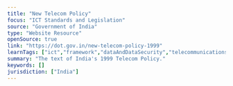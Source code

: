 ```yaml
---
title: "New Telecom Policy"
focus: "ICT Standards and Legislation"
source: "Government of India"
type: "Website Resource"
openSource: true
link: "https://dot.gov.in/new-telecom-policy-1999"
learnTags: ["ict","framework","dataAndDataSecurity","telecommunications","government","regulation"]
summary: "The text of India's 1999 Telecom Policy."
keywords: []
jurisdiction: ["India"]
---
```

